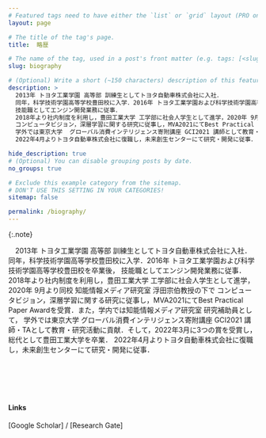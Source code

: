 ```yaml
---
# Featured tags need to have either the `list` or `grid` layout (PRO only).
layout: page

# The title of the tag's page.
title:  略歴

# The name of the tag, used in a post's front matter (e.g. tags: [<slug>]).
slug: biography

# (Optional) Write a short (~150 characters) description of this featured tag.
description: >
  2013年 トヨタ工業学園 高等部 訓練生としてトヨタ自動車株式会社に入社．
  同年，科学技術学園高等学校豊田校に入学．2016年 トヨタ工業学園および科学技術学園高等学校豊田校を卒業後，
  技能職としてエンジン開発業務に従事．
  2018年より社内制度を利用し，豊田工業大学 工学部に社会人学生として進学，2020年 9月より同校 知能情報メディア研究室 浮田宗伯教授の下で
  コンピュータビジョン，深層学習に関する研究に従事し，MVA2021にてBest Practical Paper Awardを受賞．また，学内では知能情報メディア研究室 研究補助員として，
  学外では東京大学  グローバル消費インテリジェンス寄附講座 GCI2021 講師として教育・研究活動に貢献．
  2022年4月よりトヨタ自動車株式会社に復職し，未来創生センターにて研究・開発に従事．

hide_description: true
# (Optional) You can disable grouping posts by date.
no_groups: true

# Exclude this example category from the sitemap.
# DON'T USE THIS SETTING IN YOUR CATEGORIES!
sitemap: false

permalink: /biography/
---
```



{:.note}

&emsp;2013年 トヨタ工業学園 高等部 訓練生としてトヨタ自動車株式会社に入社．
  同年，科学技術学園高等学校豊田校に入学．2016年 トヨタ工業学園および科学技術学園高等学校豊田校を卒業後，
  技能職としてエンジン開発業務に従事．
  2018年より社内制度を利用し，豊田工業大学 工学部に社会人学生として進学，2020年 9月より同校 知能情報メディア研究室 浮田宗伯教授の下で
  コンピュータビジョン，深層学習に関する研究に従事し，MVA2021にてBest Practical Paper Awardを受賞．また，学内では知能情報メディア研究室 研究補助員として，
  学外では東京大学  グローバル消費インテリジェンス寄附講座 GCI2021 講師・TAとして教育・研究活動に貢献．そして，2022年3月に3つの賞を受賞し，総代として豊田工業大学を卒業．
  2022年4月よりトヨタ自動車株式会社に復職し，未来創生センターにて研究・開発に従事．

<br><br>
---------------------------------------
<h4>
  Links
</h4>
[Google Scholar] / [Research Gate]


[Google Scholar]: https://scholar.google.com/citations?user=lijAs5AAAAAJ&hl=ja&authuser=2
[Research Gate]: https://www.researchgate.net/profile/Yuki-Kondo-9 

<!-- ## Apr. 2012 - Feb. 2015
----------------------------------------------------------------
* [Youth, Toyota Motor Corporation]{:.heading.flip-title} 

## Mar. 2015 -
----------------------------------------------------------------
* **Technician**, [Toyota Motor Corporation]{:.heading.flip-title} 

## Nov. 2019 -
----------------------------------------------------------------
* **Part time jobs**, [Intelligent Information Media Lab]{:.heading.flip-title} **at** [Toyota Technological Institute]{:.heading.flip-title}

## Apr. 2021 -
----------------------------------------------------------------
* **Teaching Assistant**, [Chair for Global Consumer Intelligence (GCI)]{:.heading.flip-title} **at** [University of Tokyo]{:.heading.flip-title}  -->

[Youth, Toyota Motor Corporation]: https://www.toyota-global.com/company/history_of_toyota/75years/data/company_information/personnel/personnel-related_development/academy.html
[Toyota Motor Corporation]: https://global.toyota/
[Intelligent Information Media Lab]: https://www.toyota-ti.ac.jp/Lab/Denshi/iim/index.html
[Toyota Technological Institute]: https://www.toyota-ti.ac.jp/english/
[Chair for Global Consumer Intelligence (GCI)]: https://gci.t.u-tokyo.ac.jp/gci-2021-summer/
[University of Tokyo]: https://www.u-tokyo.ac.jp/ja/index.html

<!-- * [Install]{:.heading.flip-title} --- How to install and run Hydejack.
{:.related-posts.faded}

[install]: http://www.toyota.co.jp/company/gakuen/index.html -->
